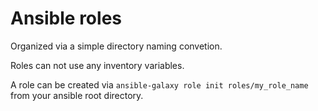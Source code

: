 # Ansible roles

Organized via a simple directory naming convetion.

Roles can not use any inventory variables.

A role can be created via `ansible-galaxy role init roles/my_role_name` from your ansible root directory.

